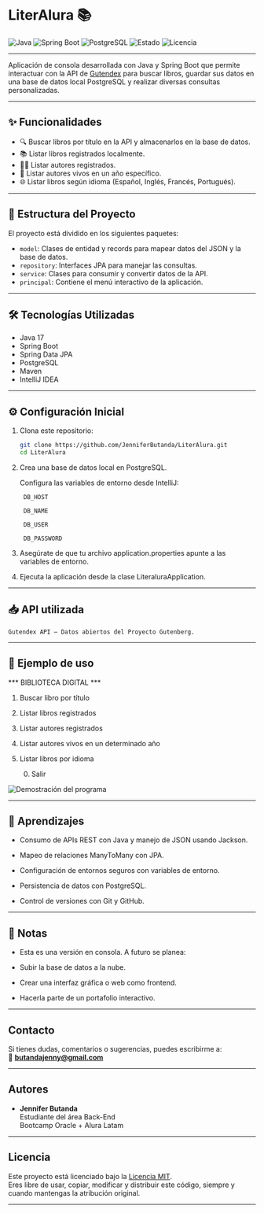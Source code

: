 # LiterAlura 📚

![Java](https://img.shields.io/badge/Java-17-orange)
![Spring Boot](https://img.shields.io/badge/Spring%20Boot-3.5.0-brightgreen)
![PostgreSQL](https://img.shields.io/badge/PostgreSQL-15-blue)
![Estado](https://img.shields.io/badge/Estado-En%20desarrollo-yellow)
![Licencia](https://img.shields.io/badge/Licencia-MIT-lightgrey)

---

Aplicación de consola desarrollada con Java y Spring Boot que permite interactuar con la API de [Gutendex](https://gutendex.com/) para buscar libros, guardar sus datos en una base de datos local PostgreSQL y realizar diversas consultas personalizadas.

---

## ✨ Funcionalidades

- 🔍 Buscar libros por título en la API y almacenarlos en la base de datos.
- 📚 Listar libros registrados localmente.
- 👩‍💼 Listar autores registrados.
- 🧓 Listar autores vivos en un año específico.
- 🌐 Listar libros según idioma (Español, Inglés, Francés, Portugués).

---

## 🧱 Estructura del Proyecto

El proyecto está dividido en los siguientes paquetes:

- `model`: Clases de entidad y records para mapear datos del JSON y la base de datos.
- `repository`: Interfaces JPA para manejar las consultas.
- `service`: Clases para consumir y convertir datos de la API.
- `principal`: Contiene el menú interactivo de la aplicación.

---

## 🛠️ Tecnologías Utilizadas

- Java 17
- Spring Boot
- Spring Data JPA
- PostgreSQL
- Maven
- IntelliJ IDEA

---

## ⚙️ Configuración Inicial

1. Clona este repositorio:
   ```bash
   git clone https://github.com/JenniferButanda/LiterAlura.git
   cd LiterAlura
   
2. Crea una base de datos local en PostgreSQL.

    Configura las variables de entorno desde IntelliJ:

        DB_HOST

        DB_NAME

        DB_USER

        DB_PASSWORD

3. Asegúrate de que tu archivo application.properties apunte a las variables de entorno.

4. Ejecuta la aplicación desde la clase LiteraluraApplication.

---

## 📥 API utilizada

    Gutendex API – Datos abiertos del Proyecto Gutenberg.

---

## 🧪 Ejemplo de uso

*** BIBLIOTECA DIGITAL ***
1. Buscar libro por título
2. Listar libros registrados
3. Listar autores registrados
4. Listar autores vivos en un determinado año
5. Listar libros por idioma

   0. Salir

![Demostración del programa](Demo_Literalura.gif)

---

## 🧠 Aprendizajes

- Consumo de APIs REST con Java y manejo de JSON usando Jackson.

- Mapeo de relaciones ManyToMany con JPA.

- Configuración de entornos seguros con variables de entorno.

- Persistencia de datos con PostgreSQL.

- Control de versiones con Git y GitHub.

---

## 📌 Notas

- Esta es una versión en consola. A futuro se planea:

- Subir la base de datos a la nube.

- Crear una interfaz gráfica o web como frontend.

- Hacerla parte de un portafolio interactivo.

---

## Contacto

Si tienes dudas, comentarios o sugerencias, puedes escribirme a:  
📧 **butandajenny@gmail.com**

---

## Autores

- **Jennifer Butanda**  
  Estudiante del área Back-End  
  Bootcamp Oracle + Alura Latam

---

## Licencia

Este proyecto está licenciado bajo la [Licencia MIT]([https://opensource.org/licenses/MIT](https://github.com/JenniferButanda/ConversorDeMonedas/blob/main/LICENSE)).  
Eres libre de usar, copiar, modificar y distribuir este código, siempre y cuando mantengas la atribución original.

---

  
